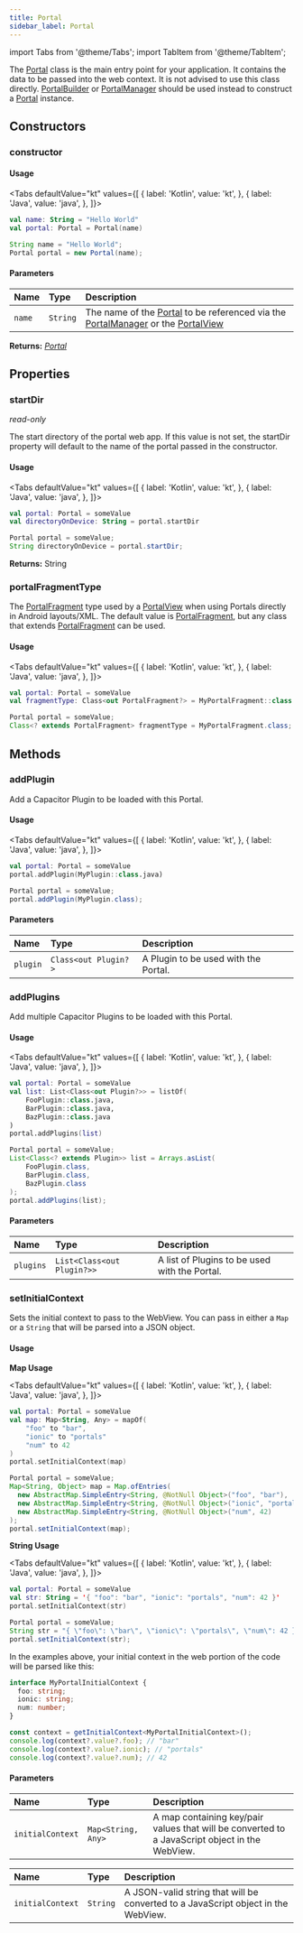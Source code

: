 ```yaml
---
title: Portal
sidebar_label: Portal
---
```


import Tabs from '@theme/Tabs';
import TabItem from '@theme/TabItem';

The [Portal](./portal) class is the main entry point for your application. It contains the data to be passed into the web context. It is not advised to use this class directly. [PortalBuilder](./portal-builder) or [PortalManager](./portal-manager) should be used instead to construct a [Portal](./portal) instance.

## Constructors

### constructor

#### Usage

<Tabs
defaultValue="kt"
values={[
{ label: 'Kotlin', value: 'kt', },
{ label: 'Java', value: 'java', },
]}>
<TabItem value="kt">

```kotlin
val name: String = "Hello World"
val portal: Portal = Portal(name)
```

</TabItem>
<TabItem value="java">

```java
String name = "Hello World";
Portal portal = new Portal(name);
```

</TabItem>
</Tabs>

#### Parameters

| Name   | Type     | Description                                                                                                                      |
| :----- | :------- | :------------------------------------------------------------------------------------------------------------------------------- |
| `name` | `String` | The name of the [Portal](./portal) to be referenced via the [PortalManager](./portal-manager) or the [PortalView](./portal-view) |

**Returns:** <span class="return-code">[_Portal_](./portal)</span>

## Properties

### startDir

_read-only_

The start directory of the portal web app. If this value is not set, the startDir property will default to the name of the portal passed in the constructor.

#### Usage

<Tabs
defaultValue="kt"
values={[
{ label: 'Kotlin', value: 'kt', },
{ label: 'Java', value: 'java', },
]}>
<TabItem value="kt">

```kotlin
val portal: Portal = someValue
val directoryOnDevice: String = portal.startDir
```

</TabItem>
<TabItem value="java">

```java
Portal portal = someValue;
String directoryOnDevice = portal.startDir;
```

</TabItem>
</Tabs>

**Returns:** <span class="return-code">String</span>

### portalFragmentType

The [PortalFragment](./portal-fragment) type used by a [PortalView](./portal-view) when using Portals directly in Android layouts/XML. The default value is [PortalFragment](./portal-fragment), but any class that extends [PortalFragment](./portal-fragment) can be used.

#### Usage

<Tabs
defaultValue="kt"
values={[
{ label: 'Kotlin', value: 'kt', },
{ label: 'Java', value: 'java', },
]}>
<TabItem value="kt">

```kotlin
val portal: Portal = someValue
val fragmentType: Class<out PortalFragment?> = MyPortalFragment::class.java
```

</TabItem>
<TabItem value="java">

```java
Portal portal = someValue;
Class<? extends PortalFragment> fragmentType = MyPortalFragment.class;
```

</TabItem>
</Tabs>

## Methods

### addPlugin

Add a Capacitor Plugin to be loaded with this Portal.

#### Usage

<Tabs
defaultValue="kt"
values={[
{ label: 'Kotlin', value: 'kt', },
{ label: 'Java', value: 'java', },
]}>
<TabItem value="kt">

```kotlin
val portal: Portal = someValue
portal.addPlugin(MyPlugin::class.java)
```

</TabItem>
<TabItem value="java">

```java
Portal portal = someValue;
portal.addPlugin(MyPlugin.class);
```

</TabItem>
</Tabs>

#### Parameters

| Name     | Type                 | Description                          |
| :------- | :------------------- | :----------------------------------- |
| `plugin` | `Class<out Plugin?>` | A Plugin to be used with the Portal. |

### addPlugins

Add multiple Capacitor Plugins to be loaded with this Portal.

#### Usage

<Tabs
defaultValue="kt"
values={[
{ label: 'Kotlin', value: 'kt', },
{ label: 'Java', value: 'java', },
]}>
<TabItem value="kt">

```kotlin
val portal: Portal = someValue
val list: List<Class<out Plugin?>> = listOf(
    FooPlugin::class.java,
    BarPlugin::class.java,
    BazPlugin::class.java
)
portal.addPlugins(list)
```

</TabItem>
<TabItem value="java">

```java
Portal portal = someValue;
List<Class<? extends Plugin>> list = Arrays.asList(
    FooPlugin.class,
    BarPlugin.class,
    BazPlugin.class
);
portal.addPlugins(list);
```

</TabItem>
</Tabs>

#### Parameters

| Name      | Type                       | Description                                   |
| :-------- | :------------------------- | :-------------------------------------------- |
| `plugins` | `List<Class<out Plugin?>>` | A list of Plugins to be used with the Portal. |

### setInitialContext

Sets the initial context to pass to the WebView. You can pass in either a `Map` or a `String` that will be parsed into a JSON object.

#### Usage

**Map Usage**

<Tabs
defaultValue="kt"
values={[
{ label: 'Kotlin', value: 'kt', },
{ label: 'Java', value: 'java', },
]}>
<TabItem value="kt">

```kotlin
val portal: Portal = someValue
val map: Map<String, Any> = mapOf(
    "foo" to "bar",
    "ionic" to "portals"
    "num" to 42
)
portal.setInitialContext(map)
```

</TabItem>
<TabItem value="java">

```java
Portal portal = someValue;
Map<String, Object> map = Map.ofEntries(
  new AbstractMap.SimpleEntry<String, @NotNull Object>("foo", "bar"),
  new AbstractMap.SimpleEntry<String, @NotNull Object>("ionic", "portals"),
  new AbstractMap.SimpleEntry<String, @NotNull Object>("num", 42)
);
portal.setInitialContext(map);
```

</TabItem>
</Tabs>

**String Usage**

<Tabs
defaultValue="kt"
values={[
{ label: 'Kotlin', value: 'kt', },
{ label: 'Java', value: 'java', },
]}>
<TabItem value="kt">

```kotlin
val portal: Portal = someValue
val str: String = '{ "foo": "bar", "ionic": "portals", "num": 42 }'
portal.setInitialContext(str)
```

</TabItem>
<TabItem value="java">

```java
Portal portal = someValue;
String str = "{ \"foo\": \"bar\", \"ionic\": \"portals\", \"num\": 42 }";
portal.setInitialContext(str);
```

</TabItem>
</Tabs>

In the examples above, your initial context in the web portion of the code will be parsed like this:

```typescript
interface MyPortalInitialContext {
  foo: string;
  ionic: string;
  num: number;
}

const context = getInitialContext<MyPortalInitialContext>();
console.log(context?.value?.foo); // "bar"
console.log(context?.value?.ionic); // "portals"
console.log(context?.value?.num); // 42
```

#### Parameters

| Name             | Type               | Description                                                                                    |
| :--------------- | :----------------- | :--------------------------------------------------------------------------------------------- |
| `initialContext` | `Map<String, Any>` | A map containing key/pair values that will be converted to a JavaScript object in the WebView. |

| Name             | Type     | Description                                                                       |
| :--------------- | :------- | :-------------------------------------------------------------------------------- |
| `initialContext` | `String` | A JSON-valid string that will be converted to a JavaScript object in the WebView. |
